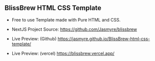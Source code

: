## BlissBrew HTML CSS Template

- Free to use Template made with Pure HTML and CSS.

- NextJS Project Source: https://github.com/Jasmyre/blissbrew
- Live Preview: (Github) https://jasmyre.github.io/BlissBrew-html-css-template/
- Live Preview: (vercel) https://blissbrew.vercel.app/

